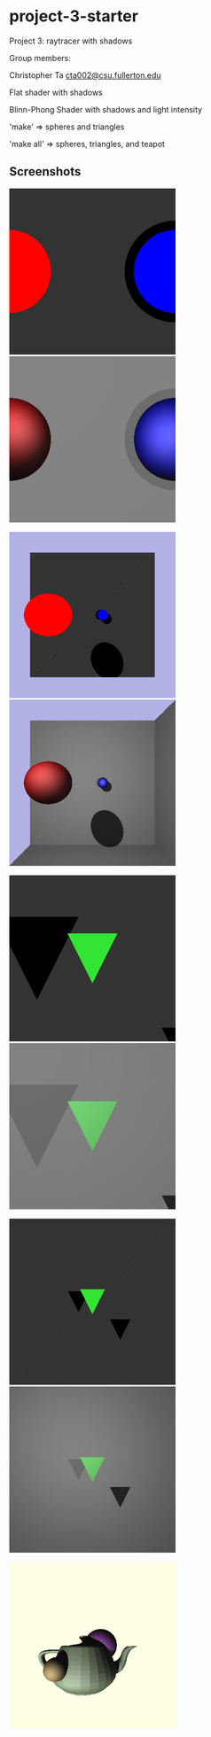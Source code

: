 # project-3-starter
Project 3: raytracer with shadows

Group members:

Christopher Ta cta002@csu.fullerton.edu

Flat shader with shadows

Blinn-Phong Shader with shadows and light intensity

'make' => spheres and triangles

'make all' => spheres, triangles, and teapot

## Screenshots

<img src="screenshots/scene_2spheres_ortho_flat.png" width="300em" /> <img src="screenshots/scene_2spheres_ortho_phong.png" width="300em"  />

<img src="screenshots/scene_2spheres_persp_flat.png" width="300em" /> <img src="screenshots/scene_2spheres_persp_phong.png" width="300em"  />

<img src="screenshots/scene_gtri_ortho_flat.png" width="300em" /> <img src="screenshots/scene_gtri_ortho_phong.png" width="300em"  />

<img src="screenshots/scene_gtri_persp_flat.png" width="300em" /> <img src="screenshots/scene_gtri_persp_phong.png" width="300em"  />

<img src="screenshots/teatime.png" width="300em" />
